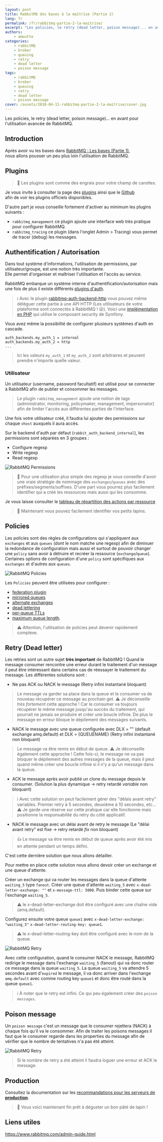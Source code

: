 ```yaml
---  
layout: post  
title: RabbitMQ des bases à la maîtrise (Partie 2)   
lang: fr  
permalink: /fr/rabbitmq-partie-2-la-maitrise/  
excerpt: "Les policies, le retry (dead letter, poison message)... en avant pour l'utilisation avancée de RabbitMQ."  
authors:  
    - amoutte  
categories:  
    - rabbitMQ  
    - broker  
    - queuing  
    - retry  
    - dead letter
    - poison message
tags:  
    - rabbitMQ  
    - broker  
    - queuing  
    - retry  
    - dead letter
    - poison message
cover: /assets/2018-04-11-rabbitmq-partie-2-la-maitrise/cover.jpg  
---  
```


Les policies, le retry (dead letter, poison message)... en avant pour l'utilisation avancée de RabbitMQ.  
  
## Introduction

Après avoir vu les bases dans [RabbitMQ : Les bases (Partie 1)](/fr/rabbitmq-partie-1-les-bases/),   
nous allons pousser un peu plus loin l'utilisation de RabbitMQ.
  
## Plugins

> 🥕 Les plugins sont comme des engrais pour votre champ de carottes.

Je vous invite à consulter la page des [plugins](https://www.rabbitmq.com/plugins.html) ainsi que le [Github](https://github.com/rabbitmq)  
afin de voir les plugins officiels disponibles.  
  
D'autre part je vous conseille fortement d'activer au minimum les plugins suivants :  
  
* `rabbitmq_management` ce plugin ajoute une interface web très pratique pour configurer RabbitMQ.   
* `rabbitmq_tracing` ce plugin (dans l'onglet Admin > Tracing) vous permet de tracer (debug) les messages.   

## Authentification / Autorisation  
  
Dans tout système d'informations, l'utilisation de permissions, par utilisateur/groupe, est une notion très importante.  
Elle permet d'organiser et maîtriser l'utilisation et l'accès au service.  

RabbitMQ embarque un système interne d'authentification/autorisation mais une fois de plus il existe différents [plugins d'auth](https://github.com/rabbitmq?q=rabbitmq-auth).

> ℹ️ Avec le plugin [rabbitmq-auth-backend-http](https://github.com/rabbitmq/rabbitmq-auth-backend-http) vous pouvez même 
> déléguer cette partie à une API HTTP (Les utilisateurs de votre plateforme sont connectés à RabbitMQ ! 😜).
> Voici une [implémentation en PHP](https://github.com/symftony/rabbitmq-auth-backend-http-php) qui utilise le composant security de Symfony.

Vous avez même la possibilité de configurer plusieurs systèmes d'auth en cascade.

```
auth_backends.my_auth_1 = internal
auth_backends.my_auth_2 = http
...
```

> Ici les valeurs `my_auth_1` et `my_auth_2` sont arbitraires et peuvent prendre n'importe quelle valeur.

### Utilisateur

Un utilisateur (username, password facultatif) est utilisé pour se connecter à RabbitMQ afin de publier et consommer les messages.  
  
> Le plugin `rabbitmq_management` ajoute une notion de tags (administrator, monitoring, policymaker, management, impersonator) 
> afin de limiter l'accès aux différentes parties de l'interface.

Une fois votre utilisateur créé, il faudra lui ajouter des permissions sur chaque `vhost` auxquels il aura accès. 

Sur le backend d'auth par défaut (`rabbit_auth_backend_internal`), les permissions sont séparées en 3 groupes :

 * Configure regexp
 * Write regexp
 * Read regexp

![RabbitMQ Permissions]({{site.baseurl}}/assets/2018-04-11-rabbitmq-partie-2-la-maitrise/rabbitmq-permissions.png)

> 🚀 Pour une utilisation plus simple des regexp je vous conseille d'avoir une vraie stratégie de nommage des `exchanges`/`queues`
> avec des préfixes/segments/suffixes. D'une part vous pourrez plus facilement identifier qui a créé les ressources mais aussi qui les consomme.

Je vous laisse consulter le [tableau de répartition des actions par ressource](http://www.rabbitmq.com/access-control.html#permissions)

> 🥕 Maintenant vous pouvez facilement identifier vos petits lapins.

## Policies

Les policies sont des règles de configurations qui s'appliquent aux `exchanges` et aux `queues` (dont le nom matche une regexp) afin de diminuer la redondance de configuration mais aussi et surtout de pouvoir changer une `policy` sans avoir à détruire et recréer la ressource (`exchange`/`queue`).
Certaines options de configuration d'une `policy` sont spécifiques aux `exchanges` et d'autres aux `queues`.

![RabbitMQ Policies]({{site.baseurl}}/assets/2018-04-11-rabbitmq-partie-2-la-maitrise/rabbitmq-policies.png)

Les `Policies` peuvent être utilisées pour configurer :
 
- [federation plugin](https://www.rabbitmq.com/federation.html)
- [mirrored queues](https://www.rabbitmq.com/ha.html)
- [alternate exchanges](https://www.rabbitmq.com/ae.html)
- [dead lettering](https://www.rabbitmq.com/dlx.html)
- [per-queue TTLs](https://www.rabbitmq.com/ttl.html)
- [maximum queue length](https://www.rabbitmq.com/maxlength.html).

> ⚠️  Attention, l'utilisation de policies peut devenir rapidement complexe.

## Retry (Dead letter)

Les retries sont un autre sujet **très important** de RabbitMQ ! Quand le message consumer rencontre une erreur durant le traitement d'un message il peut être intéressant dans certains cas de réessayer le traitement du message.
Les différentes solutions sont : 

- Ne pas ACK ou NACK le message (Retry infini instantané bloquant)

> Le message va garder sa place dans la queue et le consumer va de nouveau récupérer ce message au prochain get.
> ⚠️ Je déconseille *très fortement* cette approche ! Car le consumer va toujours récupérer le même message jusqu'au succès du traitement, 
> qui pourrait ne jamais se produire et créer une boucle infinie. De plus le message en erreur bloque le dépilement des messages suivants.

- NACK le message avec une queue configurée avec DLX = "" (default exchange amq.default) et DLK = {QUEUENAME}  (Retry infini instantané non bloquant)

> Le message va être remis en début de queue.
> ⚠️ Je déconseille également cette approche ! Cette fois-ci, le message ne va pas bloquer le dépilement des autres messages de la queue, 
> mais il peut quand même créer une boucle infinie si il n'y a qu'un message dans la queue.

- ACK le message après avoir publié un clone du message depuis le consumer. (Solution la plus dynamique -> retry retardé *variable* non bloquant)

> ℹ️ Avec cette solution on peut facilement gérer des "délais avant retry" variables. Premier retry à 5 secondes, deuxième à 10 secondes, etc...
> ⚠️ Je garde une réserve sur cette pratique car elle fonctionne mais positionne la responsabilité du retry du côté applicatif. 

- NACK le message avec un délai avant de retry le message (Le "délai avant retry" est fixe -> retry retardé *fix* non bloquant)

> 👍 Le message va être remis en début de queue après avoir été mis en attente pendant un temps défini.

C'est cette dernière solution que nous allons détailler. 

Pour mettre en place cette solution nous allons devoir créer un exchange et une queue d'attente.

Créer un exchange qui va router les messages dans la queue d'attente `waiting_5` type `fanout`.
Créer une queue d'attente `waiting_5` avec `x-dead-letter-exchange: ""` et `x-message-ttl: 5000`. 
Puis binder cette queue sur l'exchange `waiting_5`. 

> ⚠️ le x-dead-letter-exchange doit être configuré avec une chaîne vide (amq.default).

Configurez ensuite votre queue `queue1` avec `x-dead-letter-exchange: "waiting_5"` `x-dead-letter-routing-key: queue1`.

> ⚠️ le x-dead-letter-routing-key doit être configuré avec le nom de la queue.

![RabbitMQ Retry]({{site.baseurl}}/assets/2018-04-11-rabbitmq-partie-2-la-maitrise/rabbitmq-retry.jpg)

Avec cette configuration, quand le consumer NACK le message, RabbitMQ redirige le message dans l'exchange `waiting_5` (fanout)
qui va donc router ce message dans la queue `waiting_5`. La queue `waiting_5` va attendre 5 secondes avant d'`expired` le message,
il va donc arriver dans l'exchange `amq.default` avec comme routing key `queue1` et donc être routé dans la queue `queue1`.

> ℹ️ À noter que le retry est infini. Ce qui peu également créer des `poison messages`.

## Poison message

Un `poison message` c'est un message que le consumer rejettera (NACK) à chaque fois qu'il va le consommer.
Afin de traiter les poisons messages il faut que le consumer regarde dans les properties du message afin de vérifier 
que le nombre de tentatives n'a pas été atteint.

![RabbitMQ Retry]({{site.baseurl}}/assets/2018-04-11-rabbitmq-partie-2-la-maitrise/rabbitmq-x-death-header.jpg)

> Si le nombre de retry a été atteint il faudra loguer une erreur et ACK le message.

## Production

Consultez la documentation sur les [recommandations pour les serveurs de **production**](https://www.rabbitmq.com/production-checklist.html).

> 🐇 Vous voici maintenant fin prêt à déguster un bon pâté de lapin !

## Liens utiles
https://www.rabbitmq.com/admin-guide.html
